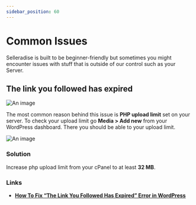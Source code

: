 ```yaml
---
sidebar_position: 60
---
```


# Common Issues

Selleradise is built to be beginner-friendly but sometimes you might encounter issues with stuff that is outside of our control such as your Server.

## The link you followed has expired

![An image](/img/theme-upload-link-expired-error.png)

The most common reason behind this issue is **PHP upload limit** set on your server. To check your upload limit go **Media > Add new** from your WordPress dashboard. There you should be able to your upload limit.

![An image](/img/media-add-new.png)

### Solution

Increase php upload limit from your cPanel to at least **32 MB**.

### Links

- **[How To Fix “The Link You Followed Has Expired” Error in WordPress](https://www.wpbeginner.com/wp-tutorials/how-to-fix-the-link-you-followed-has-expired-error-in-wordpress)**
